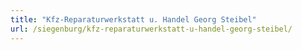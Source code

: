 ```yaml
---
title: "Kfz-Reparaturwerkstatt u. Handel Georg Steibel"
url: /siegenburg/kfz-reparaturwerkstatt-u-handel-georg-steibel/
---
```

